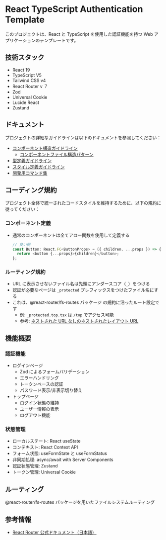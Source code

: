 # React TypeScript Authentication Template

このプロジェクトは、React と TypeScript を使用した認証機能を持つ Web アプリケーションのテンプレートです。

## 技術スタック

- React 19
- TypeScript V5
- Tailwind CSS v4
- React Router v ７
- Zod
- Universal Cookie
- Lucide React
- Zustand

## ドキュメント

プロジェクトの詳細なガイドラインは以下のドキュメントを参照してください：

- [コンポーネント構造ガイドライン](./docs/component-structure.md)
  - [コンポーネントファイル構造パターン](./docs/component-structure.md#ファイル構造と命名パターン)
- [型定義ガイドライン](./docs/type-definitions.md)
- [スタイル定義ガイドライン](./docs/styling-guidelines.md)
- [開発用コマンド集](./docs/development-commands.md)

## コーディング規約

プロジェクト全体で統一されたコードスタイルを維持するために、以下の規約に従ってください：

### コンポーネント定義

- 通常のコンポーネントは全てアロー関数を使用して定義する
  ```typescript
  // 良い例
  const Button: React.FC<ButtonProps> = ({ children, ...props }) => {
    return <button {...props}>{children}</button>;
  };
  ```

### ルーティング規約

- URL に表示させないファイル名は先頭にアンダースコア（`_`）をつける
- 認証が必要なページは `_protected` プレフィックスをつけたファイル名にする
- これは、@react-router/fs-routes パッケージ の規約に沿ったルート設定です
  - 例: `_protected.top.tsx` は `/top` でアクセス可能
  - 参考: [ネストされた URL なしのネストされたレイアウト URL](https://react-router-docs-ja.techtalk.jp/how-to/file-route-conventions#%E3%83%AC%E3%82%A4%E3%82%A2%E3%82%A6%E3%83%88%E3%81%AE%E3%83%8D%E3%82%B9%E3%83%88%E3%81%AA%E3%81%97%E3%81%AE%E3%83%8D%E3%82%B9%E3%83%88%E3%81%95%E3%82%8C%E3%81%9F-url:~:text=%E5%89%8A%E9%99%A4%E3%81%97%E3%81%BE%E3%81%99%E3%80%82-,%E3%83%8D%E3%82%B9%E3%83%88%E3%81%95%E3%82%8C%E3%81%9F%20URL%20%E3%81%AA%E3%81%97%E3%81%AE%E3%83%8D%E3%82%B9%E3%83%88%E3%81%95%E3%82%8C%E3%81%9F%E3%83%AC%E3%82%A4%E3%82%A2%E3%82%A6%E3%83%88,-%E3%81%93%E3%82%8C%E3%82%89%E3%82%92%20%E3%83%91%E3%82%B9)

## 機能概要

### 認証機能

- ログインページ
  - Zod によるフォームバリデーション
  - エラーハンドリング
  - トークンベースの認証
  - パスワード表示/非表示切り替え
- トップページ
  - ログイン状態の維持
  - ユーザー情報の表示
  - ログアウト機能

### 状態管理

- ローカルステート: React useState
- コンテキスト: React Context API
- フォーム状態: useFormState と useFormStatus
- 非同期処理: async/await with Server Components
- 認証状態管理: Zustand
- トークン管理: Universal Cookie

## ルーティング

@react-router/fs-routes パッケージを用いたファイルシステムルーティング

## 参考情報

- [React Router 公式ドキュメント（日本語）](https://react-router-docs-ja.techtalk.jp/)
